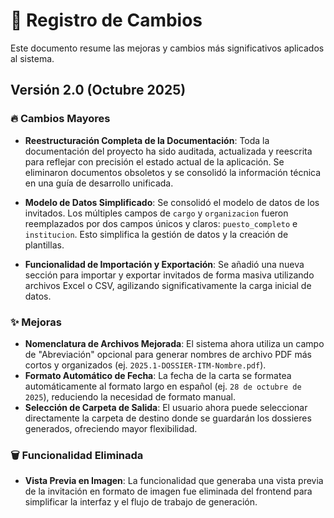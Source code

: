 # 📝 Registro de Cambios

Este documento resume las mejoras y cambios más significativos aplicados al sistema.

## Versión 2.0 (Octubre 2025)

### 🔥 Cambios Mayores

-   **Reestructuración Completa de la Documentación**: Toda la documentación del proyecto ha sido auditada, actualizada y reescrita para reflejar con precisión el estado actual de la aplicación. Se eliminaron documentos obsoletos y se consolidó la información técnica en una guía de desarrollo unificada.

-   **Modelo de Datos Simplificado**: Se consolidó el modelo de datos de los invitados. Los múltiples campos de `cargo` y `organizacion` fueron reemplazados por dos campos únicos y claros: `puesto_completo` e `institucion`. Esto simplifica la gestión de datos y la creación de plantillas.

-   **Funcionalidad de Importación y Exportación**: Se añadió una nueva sección para importar y exportar invitados de forma masiva utilizando archivos Excel o CSV, agilizando significativamente la carga inicial de datos.

### ✨ Mejoras

-   **Nomenclatura de Archivos Mejorada**: El sistema ahora utiliza un campo de "Abreviación" opcional para generar nombres de archivo PDF más cortos y organizados (ej. `2025.1-DOSSIER-ITM-Nombre.pdf`).
-   **Formato Automático de Fecha**: La fecha de la carta se formatea automáticamente al formato largo en español (ej. `28 de octubre de 2025`), reduciendo la necesidad de formato manual.
-   **Selección de Carpeta de Salida**: El usuario ahora puede seleccionar directamente la carpeta de destino donde se guardarán los dossieres generados, ofreciendo mayor flexibilidad.

### 🗑️ Funcionalidad Eliminada

-   **Vista Previa en Imagen**: La funcionalidad que generaba una vista previa de la invitación en formato de imagen fue eliminada del frontend para simplificar la interfaz y el flujo de trabajo de generación.